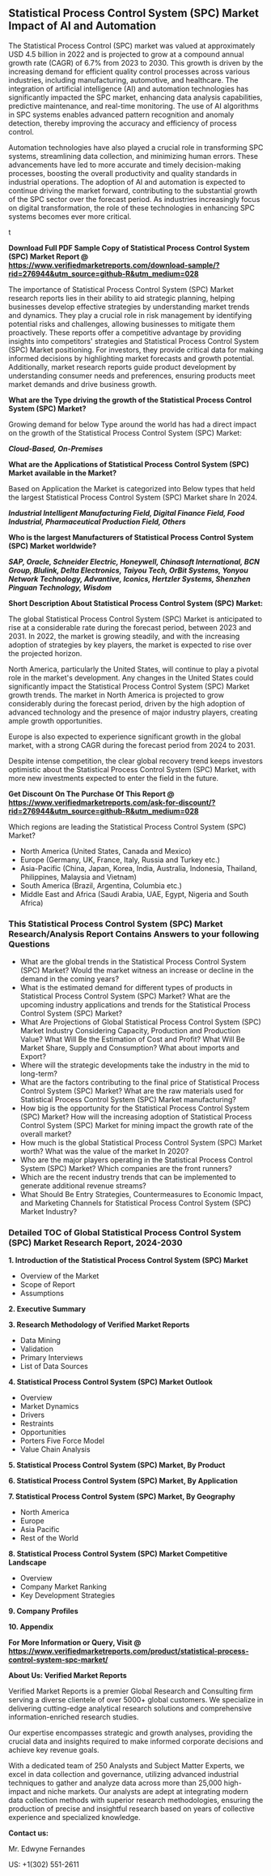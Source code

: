 <h2>Statistical Process Control System (SPC) Market Impact of AI and Automation</h2><p>The Statistical Process Control (SPC) market was valued at approximately USD 4.5 billion in 2022 and is projected to grow at a compound annual growth rate (CAGR) of 6.7% from 2023 to 2030. This growth is driven by the increasing demand for efficient quality control processes across various industries, including manufacturing, automotive, and healthcare. The integration of artificial intelligence (AI) and automation technologies has significantly impacted the SPC market, enhancing data analysis capabilities, predictive maintenance, and real-time monitoring. The use of AI algorithms in SPC systems enables advanced pattern recognition and anomaly detection, thereby improving the accuracy and efficiency of process control.</p><p>Automation technologies have also played a crucial role in transforming SPC systems, streamlining data collection, and minimizing human errors. These advancements have led to more accurate and timely decision-making processes, boosting the overall productivity and quality standards in industrial operations. The adoption of AI and automation is expected to continue driving the market forward, contributing to the substantial growth of the SPC sector over the forecast period. As industries increasingly focus on digital transformation, the role of these technologies in enhancing SPC systems becomes ever more critical.</p>t</p><p id="" class=""><strong>Download Full PDF Sample Copy of Statistical Process Control System (SPC) Market Report @ <a href="https://www.verifiedmarketreports.com/download-sample/?rid=276944&utm_source=github-R&utm_medium=028" target="_blank">https://www.verifiedmarketreports.com/download-sample/?rid=276944&utm_source=github-R&utm_medium=028</a></strong></p><p>The importance of&nbsp;Statistical Process Control System (SPC) Market research reports lies in their ability to aid strategic planning, helping businesses develop effective strategies by understanding market trends and dynamics. They play a crucial role in risk management by identifying potential risks and challenges, allowing businesses to mitigate them proactively. These reports offer a competitive advantage by providing insights into competitors' strategies and Statistical Process Control System (SPC) Market positioning. For investors, they provide critical data for making informed decisions by highlighting market forecasts and growth potential. Additionally, market research reports guide product development by understanding consumer needs and preferences, ensuring products meet market demands and drive business growth.</p><p><strong>What are the&nbsp;Type driving the growth of the Statistical Process Control System (SPC) Market?</strong></p><p id="" class="">Growing demand for below Type around the world has had a direct impact on the growth of the Statistical Process Control System (SPC) Market:</p><em><strong>Cloud-Based, On-Premises</strong></em></p><strong>What are the&nbsp;Applications&nbsp;of Statistical Process Control System (SPC) Market available in the Market?</strong></p><p id="" class="">Based on Application the Market is categorized into Below types that held the largest Statistical Process Control System (SPC) Market share In 2024.</p><em><strong>Industrial Intelligent Manufacturing Field, Digital Finance Field, Food Industrial, Pharmaceutical Production Field, Others</strong></em></p><strong>Who is the largest Manufacturers of Statistical Process Control System (SPC) Market worldwide?</strong></p><p><em><strong>SAP, Oracle, Schneider Electric, Honeywell, Chinasoft International, BCN Group, Blulink, Delta Electronics, Taiyou Tech, OrBit Systems, Yonyou Network Technology, Advantive, Iconics, Hertzler Systems, Shenzhen Pinguan Technology, Wisdom</strong></em></p><p id="" class=""><strong>Short Description About Statistical Process Control System (SPC) Market:</strong></p><p>The global Statistical Process Control System (SPC) Market is anticipated to rise at a considerable rate during the forecast period, between 2023 and 2031. In 2022, the market is growing steadily, and with the increasing adoption of strategies by key players, the market is expected to rise over the projected horizon.</p><p>North America, particularly the United States, will continue to play a pivotal role in the market's development. Any changes in the United States could significantly impact the Statistical Process Control System (SPC) Market growth trends. The market in North America is projected to grow considerably during the forecast period, driven by the high adoption of advanced technology and the presence of major industry players, creating ample growth opportunities.</p><p>Europe is also expected to experience significant growth in the global market, with a strong CAGR during the forecast period from 2024 to 2031.</p><p>Despite intense competition, the clear global recovery trend keeps investors optimistic about the Statistical Process Control System (SPC) Market, with more new investments expected to enter the field in the future.</p><p id="" class=""><strong>Get Discount On The Purchase Of This Report @ <a href="https://www.verifiedmarketreports.com/ask-for-discount/?rid=276944&utm_source=github-R&utm_medium=028" target="_blank">https://www.verifiedmarketreports.com/ask-for-discount/?rid=276944&utm_source=github-R&utm_medium=028</a></strong></p>Which regions are leading the Statistical Process Control System (SPC) Market?</p><ul><li>North America (United States, Canada and Mexico)</li><li>Europe (Germany, UK, France, Italy, Russia and Turkey etc.)</li><li>Asia-Pacific (China, Japan, Korea, India, Australia, Indonesia, Thailand, Philippines, Malaysia and Vietnam)</li><li>South America (Brazil, Argentina, Columbia etc.)</li><li>Middle East and Africa (Saudi Arabia, UAE, Egypt, Nigeria and South Africa)</li></ul><h3 id="" class="">This Statistical Process Control System (SPC) Market Research/Analysis Report Contains Answers to your following Questions</h3><ul><li>What are the global trends in the Statistical Process Control System (SPC) Market? Would the market witness an increase or decline in the demand in the coming years?</li><li>What is the estimated demand for different types of products in Statistical Process Control System (SPC) Market? What are the upcoming industry applications and trends for the Statistical Process Control System (SPC) Market?</li><li>What Are Projections of Global Statistical Process Control System (SPC) Market Industry Considering Capacity, Production and Production Value? What Will Be the Estimation of Cost and Profit? What Will Be Market Share, Supply and Consumption? What about imports and Export?</li><li>Where will the strategic developments take the industry in the mid to long-term?</li><li>What are the factors contributing to the final price of Statistical Process Control System (SPC) Market? What are the raw materials used for Statistical Process Control System (SPC) Market manufacturing?</li><li>How big is the opportunity for the Statistical Process Control System (SPC) Market? How will the increasing adoption of Statistical Process Control System (SPC) Market for mining impact the growth rate of the overall market?</li><li>How much is the global Statistical Process Control System (SPC) Market worth? What was the value of the market In 2020?</li><li>Who are the major players operating in the Statistical Process Control System (SPC) Market? Which companies are the front runners?</li><li>Which are the recent industry trends that can be implemented to generate additional revenue streams?</li><li>What Should Be Entry Strategies, Countermeasures to Economic Impact, and Marketing Channels for Statistical Process Control System (SPC) Market Industry?</li></ul><h3 id="" class="">Detailed TOC of Global Statistical Process Control System (SPC) Market Research Report, 2024-2030</h3><p id="" class=""><strong>1. Introduction of the Statistical Process Control System (SPC) Market</strong></p><ul><li>Overview of the Market</li><li>Scope of Report</li><li>Assumptions</li></ul><p id="" class=""><strong>2. Executive Summary</strong></p><p id="" class=""><strong>3. Research Methodology of Verified Market Reports</strong></p><ul><li>Data Mining</li><li>Validation</li><li>Primary Interviews</li><li>List of Data Sources</li></ul><p id="" class=""><strong>4. Statistical Process Control System (SPC) Market Outlook</strong></p><ul><li>Overview</li><li>Market Dynamics</li><li>Drivers</li><li>Restraints</li><li>Opportunities</li><li>Porters Five Force Model</li><li>Value Chain Analysis</li></ul><p id="" class=""><strong>5. Statistical Process Control System (SPC) Market, By Product</strong></p><p id="" class=""><strong>6. Statistical Process Control System (SPC) Market, By Application</strong></p><p id="" class=""><strong>7. Statistical Process Control System (SPC) Market, By Geography</strong></p><ul><li>North America</li><li>Europe</li><li>Asia Pacific</li><li>Rest of the World</li></ul><p id="" class=""><strong>8. Statistical Process Control System (SPC) Market Competitive Landscape</strong></p><ul><li>Overview</li><li>Company Market Ranking</li><li>Key Development Strategies</li></ul><p id="" class=""><strong>9. Company Profiles</strong></p><p id="" class=""><strong>10. Appendix</strong></p><p id="" class=""><strong>For More Information or Query, Visit @ <a href="https://www.verifiedmarketreports.com/product/statistical-process-control-system-spc-market/" target="_blank">https://www.verifiedmarketreports.com/product/statistical-process-control-system-spc-market/</a></strong></p><p id="" class=""><strong>About Us: Verified Market Reports</strong></p><p id="" class="">Verified Market Reports is a premier Global Research and Consulting firm serving a diverse clientele of over 5000+ global customers. We specialize in delivering cutting-edge analytical research solutions and comprehensive information-enriched research studies.</p><p id="" class="">Our expertise encompasses strategic and growth analyses, providing the crucial data and insights required to make informed corporate decisions and achieve key revenue goals.</p><p id="" class="">With a dedicated team of 250 Analysts and Subject Matter Experts, we excel in data collection and governance, utilizing advanced industrial techniques to gather and analyze data across more than 25,000 high-impact and niche markets. Our analysts are adept at integrating modern data collection methods with superior research methodologies, ensuring the production of precise and insightful research based on years of collective experience and specialized knowledge.</p><p id="" class=""><strong>Contact us:</strong></p><p id="" class="">Mr. Edwyne Fernandes</p><p id="" class="">US: +1(302) 551-2611</p>